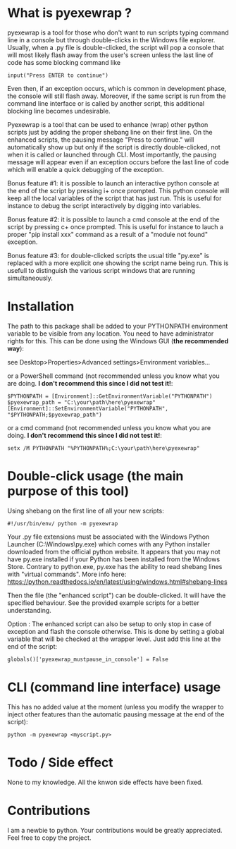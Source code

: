 # What is pyexewrap ?
pyexewrap is a tool for those who don't want to run scripts typing command line in a console but through double-clicks in the Windows file explorer.
Usually, when a .py file is double-clicked, the script will pop a console that will most likely flash away from the user's screen unless the last line of code has some blocking command like 
```commandline
input("Press ENTER to continue")
```
Even then, if an exception occurs, which is common in development phase, the console will still flash away.
Moreover, if the same script is run from the command line interface or is called by another script, this additional blocking line becomes undesirable.

Pyexewrap is a tool that can be used to enhance (wrap) other python scripts just by adding the proper shebang line on their first line.
On the enhanced scripts, the pausing message "Press <Enter> to continue." will automatically show up but only if the script is directly double-clicked, not when it is called or launched through CLI.
Most importantly, the pausing message will appear even if an exception occurs before the last line of code which will enable a quick debugging of the exception.

Bonus feature #1: it is possible to launch an interactive python console at the end of the script by pressing i+<Enter> once prompted. This python console will keep all the local variables of the script that has just run. This is useful for instance to debug the script interactively by digging into variables.

Bonus feature #2: it is possible to launch a cmd console at the end of the script by pressing c+<Enter> once prompted. This is useful for instance to lauch a proper "pip install xxx" command as a result of a "module not found" exception.

Bonus feature #3: for double-clicked scripts the usual title "py.exe" is replaced with a more explicit one showing the script name being run. This is usefull to distinguish the various script windows that are running simultaneously.

# Installation
The path to this package shall be added to your PYTHONPATH environment variable to be visible from any location.
You need to have administrator rights for this.
This can be done using the Windows GUI (**the recommended way**): 

see Desktop>Properties>Advanced settings>Environment variables... 

or a PowerShell command (not recommended unless you know what you are doing. **I don't recommend this since I did not test it!**:
```commandline
$PYTHONPATH = [Environment]::GetEnvironmentVariable("PYTHONPATH")
$pyexewrap_path = "C:\your\path\here\pyexewrap"
[Environment]::SetEnvironmentVariable("PYTHONPATH", "$PYTHONPATH;$pyexewrap_path")
```
or a cmd command (not recommended unless you know what you are doing. **I don't recommend this since I did not test it!**:
```commandline
setx /M PYTHONPATH "%PYTHONPATH%;C:\your\path\here\pyexewrap"
```

# Double-click usage (the main purpose of this tool)
Using shebang on the first line of all your new scripts:
```commandline
#!/usr/bin/env/ python -m pyexewrap
```
Your .py file extensions must be associated with the Windows Python Launcher (C:\Windows\py.exe) which comes with any Python installer downloaded from the official python website.
It appears that you may not have py.exe installed if your Python has been installed from the Windows Store.
Contrary to python.exe, py.exe has the ability to read shebang lines with "virtual commands".
More info here: https://python.readthedocs.io/en/latest/using/windows.html#shebang-lines

Then the file (the "enhanced script") can be double-clicked. It will have the specified behaviour.
See the provided example scripts for a better understanding.

Option : The enhanced script can also be setup to only stop in case of exception and flash the console otherwise.
This is done by setting a global variable that will be checked at the wrapper level. Just add this line at the end of the script:
```commandline
globals()['pyexewrap_mustpause_in_console'] = False
```

# CLI (command line interface) usage
This has no added value at the moment (unless you modify the wrapper to inject other features than the automatic pausing message at the end of the script):
```commandline
python -m pyexewrap <myscript.py>
```

# Todo / Side effect
None to my knowledge. All the knwon side effects have been fixed.

# Contributions
I am a newbie to python. Your contributions would be greatly appreciated. Feel free to copy the project.

